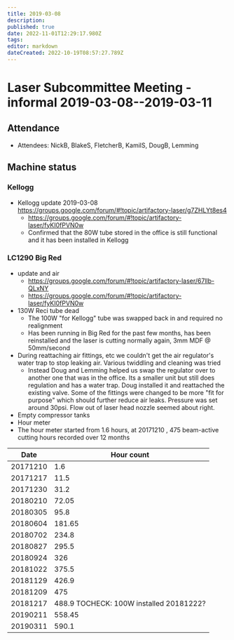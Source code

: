 ```yaml
---
title: 2019-03-08
description: 
published: true
date: 2022-11-01T12:29:17.980Z
tags: 
editor: markdown
dateCreated: 2022-10-19T08:57:27.789Z
---
```


# Laser Subcommittee Meeting - informal 2019-03-08--2019-03-11

## Attendance

* Attendees: NickB, BlakeS, FletcherB, KamilS, DougB, Lemming

## Machine status

### Kellogg

* Kellogg update 2019-03-08 <https://groups.google.com/forum/#!topic/artifactory-laser/g7ZHLYt8es4>
  * <https://groups.google.com/forum/#!topic/artifactory-laser/fyKI0fPVN0w>
  * Confirmed that the 80W tube stored in the office is still functional and it has been installed in Kellogg

### LC1290 Big Red

* update and air
  * <https://groups.google.com/forum/#!topic/artifactory-laser/67llb-QLxNY>
  * <https://groups.google.com/forum/#!topic/artifactory-laser/fyKI0fPVN0w>
* 130W Reci tube dead
  * The 100W "for Kellogg" tube was swapped back in and required no realignment
  * Has been running in Big Red for the past few months, has been reinstalled and the laser is cutting normally again, 3mm MDF @ 50mm/second
* During reattaching air fittings, etc we couldn't get the air regulator's water trap to stop leaking air. Various twiddling and cleaning was tried
  * Instead Doug and Lemming helped us swap the regulator over to another one that was in the office. Its a smaller unit but still does regulation and has a water trap. Doug installed it and reattached the existing valve. Some of the fittings were changed to be more "fit for purpose" which should further reduce air leaks. Pressure was set around 30psi. Flow out of laser head nozzle seemed about right.
* Empty compressor tanks
* Hour meter
* The hour meter started from 1.6 hours, at 20171210 , 475 beam-active cutting hours recorded over 12 months

| Date     | Hour count                              |
|----------|-----------------------------------------|
| 20171210 | 1.6                                     |
| 20171217 | 11.5                                    |
| 20171230 | 31.2                                    |
| 20180210 | 72.05                                   |
| 20180305 | 95.8                                    |
| 20180604 | 181.65                                  |
| 20180702 | 234.8                                   |
| 20180827 | 295.5                                   |
| 20180924 | 326                                     |
| 20181022 | 375.5                                   |
| 20181129 | 426.9                                   |
| 20181209 | 475                                     |
| 20181217 | 488.9 TOCHECK: 100W installed 20181222? |
| 20190211 | 558.45                                  |
| 20190311 | 590.1                                   |
